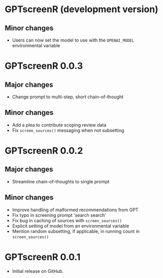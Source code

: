 # GPTscreenR (development version)

## Minor changes

- Users can now set the model to use with the `OPENAI_MODEL` environmental
  variable

# GPTscreenR 0.0.3

## Major changes

- Change prompt to multi-step, short chain-of-thought

## Minor changes

- Add a plea to contribute scoping review data
- Fix `screen_sources()` messaging when not subsetting

# GPTscreenR 0.0.2

## Major changes

- Streamline chain-of-thoughts to single prompt

## Minor changes

- Improve handling of malformed recommendations from GPT
- Fix typo in screening prompt 'search search'
- Fix bug in caching of sources with `screen_sources()`
- Explicit setting of model from an environmental variable
- Mention random subsetting, if applicable, in running count in
  `screen_sources()`

# GPTscreenR 0.0.1

- Initial release on GitHub.
